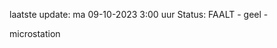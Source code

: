 laatste update: 
ma 09-10-2023  3:00   uur 
Status: FAALT - geel - 
<div class="service Y">microstation</div>